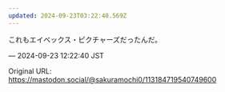 ```yaml
---
updated: 2024-09-23T03:22:40.569Z
---
```


<p>これもエイベックス・ピクチャーズだったんだ。</p>

&mdash; 2024-09-23 12:22:40 JST

Original URL: https://mastodon.social/@sakuramochi0/113184719540749600
